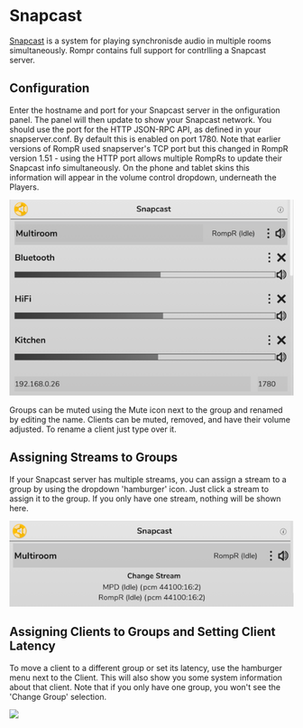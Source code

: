 # Snapcast

[Snapcast](https://github.com/badaix/snapcast) is a system for playing synchronisde audio in multiple rooms simultaneously. Rompr contains full support for contrlling a Snapcast server.

## Configuration

Enter the hostname and port for your Snapcast server in the onfiguration panel. The panel will then update to show your Snapcast network.
You should use the port for the HTTP JSON-RPC API, as defined in your snapserver.conf. By default this is enabled on port 1780.
Note that earlier versions of RompR used snapserver's TCP port but this changed in RompR version 1.51 - using the HTTP port allows multiple RompRs to update their Snapcast info simultaneously.
On the phone and tablet skins this information will appear in the volume control dropdown, underneath the Players.

![](images/snapcast1c.png)

Groups can be muted using the Mute icon next to the group and renamed by editing the name.
Clients can be muted, removed, and have their volume adjusted. To rename a client just type over it.

## Assigning Streams to Groups

If your Snapcast server has multiple streams, you can assign a stream to a group by using the dropdown 'hamburger' icon. Just click a stream to assign it to the group.
If you only have one stream, nothing will be shown here.

![](images/snapcast2c.png)

## Assigning Clients to Groups and Setting Client Latency

To move a client to a different group or set its latency, use the hamburger menu next to the Client. This will also show you some system information about that client.
Note that if you only have one group, you won't see the 'Change Group' selection.

![](images/snapcast3b.png)
